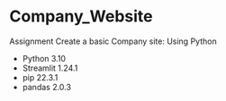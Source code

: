 # Company_Website
Assignment Create a basic Company site: Using Python


- Python 3.10
- Streamlit 1.24.1
- pip 22.3.1
- pandas 2.0.3
